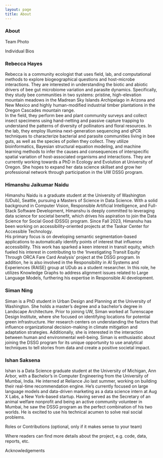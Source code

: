 ```yaml
---
layout: page
title: About
---
```


### About

Team Photo  

Individual Bios  

### Rebecca Hayes  
Rebecca is a community ecologist that uses field, lab, and computational methods to explore biogeographical questions and host-microbe interactions. They are interested in understanding the biotic and abiotic drivers of bee gut microbiome variation and parasite dynamics. Specifically, they study bee communities in two systems: pristine, high-elevation mountain meadows in the Madrean Sky Islands Archipelago in Arizona and New Mexico and highly human-modified industrial timber plantations in the Oregon Cascades mountain range.  
In the field, they perform bee and plant community surveys and collect insect specimens using hand-netting and passive capture trapping to understand the patterns of diversity of pollinators and floral resources. In the lab, they employ Illumina next-generation sequencing and qPCR techniques to characterize bacterial and parasite communities living in bee guts, as well as the species of pollen they collect. They utilize bioinformatics, Bayesian structural equation modeling, and machine learning methods to infer the causes and consequences of interspecific spatial variation of host-associated organisms and interactions. They are currently working towards a PhD in Ecology and Evolution at University of Oregon. She hopes to expand her data science skillset and grow her professional network through participation in the UW DSSG program.  

### Himanshu Jaikumar Naidu  
Himanshu Naidu is a graduate student at the University of Washington (UDub), Seattle, pursuing a Masters of Science in Data Science. With a solid background in Computer Vision, Responsible Artificial Intelligence, and Full-Stack Software Development, Himanshu is deeply committed to leveraging data science for societal benefit, which drives his aspiration to join the Data Science for Social Good (DSSG) program. Since Fall 2023, Himanshu has been working on accessibility-oriented projects at the Taskar Center for Accessible Technology.  
His primary focus is on developing semantic segmentation-based applications to automatically identify points of interest that influence accessibility. This work has sparked a keen interest in transit equity, which fueled his interest in contributing to the ‘Investigating Transit Equity Through ORCA Fare Card Analysis’ project at the DSSG program. In addition, he is also involved in the Responsibility in AI Systems and Experiences (RAISE) group at UDub as a student researcher. In this role, he utilizes Knowledge Graphs to address alignment issues related to Large Language Models, furthering his expertise in Responsible AI development.  

### Siman Ning  
Siman is a PhD student in Urban Design and Planning at the University of Washington. She holds a master’s degree and a bachelor’s degree in Landscape Architecture. Prior to joining UW, Siman worked at Turenscape Design Institute, where she focused on identifying locations for potential green infrastructure. Her research centers on understanding the factors that influence organizational decision-making in climate mitigation and adaptation strategies. Additionally, she is interested in the interaction between human and environmental well-being. Siman is enthusiastic about joining the DSSG program for its unique opportunity to use analytical techniques to tell stories from data and create a positive societal impact.  

### Ishan Saksena  
Ishan is a Data Science graduate student at the University of Michigan, Ann Arbor, with a Bachelor’s in Computer Engineering from the University of Mumbai, India. He interned at Reliance Jio last summer, working on building their real-time recommendation engine. He’s currently focused on large language models and data-driven marketing as a data science intern at Aug X Labs, a New York-based startup. Having served as the Secretary of an animal welfare nonprofit and being an active community volunteer in Mumbai, he saw the DSSG program as the perfect combination of his two worlds. He is excited to use his technical acumen to solve real social problems.



Roles or Contributions (optional, only if it makes sense to your team)

Where readers can find more details about the project, e.g. code, data, reports, etc.

Acknowledgements

